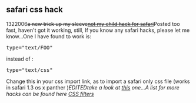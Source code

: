 <article><h1>safari css hack</h1><time><span class="day">13</span><span class="month">2</span><span class="year">2006</span></time><strike>a new trick up my sleeve<a title="safari hack" href="http://www.jasonkarldavis.com/articles/notmychild/">not my child hack for safari</a></strike>Posted too fast, haven't got it working, still, If you know any safari hacks, please let me know...One I have found to work is:<pre>type="text/FOO"</pre>instead of :<pre>type="text/css"</pre>Change this in your css import link, as to import a safari only css file (works in safari 1.3 os x panther )<em>EDITEDtake a look at <a href="http://www.wnas.nl/?p=212" title="hack">this</a> one...A list for more hacks can be found here  <a title="css filters (dithered.com)" href="http://www.dithered.com/css_filters/index.html">CSS filters</a></em></article>